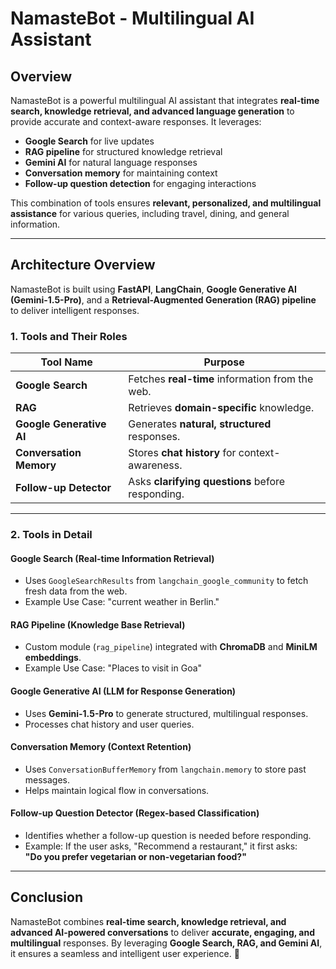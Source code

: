 # NamasteBot - Multilingual AI Assistant

## Overview
NamasteBot is a powerful multilingual AI assistant that integrates **real-time search, knowledge retrieval, and advanced language generation** to provide accurate and context-aware responses. It leverages:

- **Google Search** for live updates
- **RAG pipeline** for structured knowledge retrieval
- **Gemini AI** for natural language responses
- **Conversation memory** for maintaining context
- **Follow-up question detection** for engaging interactions

This combination of tools ensures **relevant, personalized, and multilingual assistance** for various queries, including travel, dining, and general information.

---

## Architecture Overview

NamasteBot is built using **FastAPI**, **LangChain**, **Google Generative AI (Gemini-1.5-Pro)**, and a **Retrieval-Augmented Generation (RAG) pipeline** to deliver intelligent responses.

### **1. Tools and Their Roles**

| Tool Name                | Purpose |
|--------------------------|---------|
| **Google Search**        | Fetches **real-time** information from the web. |
| **RAG**                  | Retrieves **domain-specific** knowledge. |
| **Google Generative AI** | Generates **natural, structured** responses. |
| **Conversation Memory**  | Stores **chat history** for context-awareness. |
| **Follow-up Detector**   | Asks **clarifying questions** before responding. |

---

### **2. Tools in Detail**

#### **Google Search (Real-time Information Retrieval)**  
- Uses `GoogleSearchResults` from `langchain_google_community` to fetch fresh data from the web.
- Example Use Case: "current weather in Berlin."

#### **RAG Pipeline (Knowledge Base Retrieval)**  
- Custom module (`rag_pipeline`) integrated with **ChromaDB** and **MiniLM embeddings**.
- Example Use Case: "Places to visit in Goa"

#### **Google Generative AI (LLM for Response Generation)**  
- Uses **Gemini-1.5-Pro** to generate structured, multilingual responses.
- Processes chat history and user queries.

#### **Conversation Memory (Context Retention)**  
- Uses `ConversationBufferMemory` from `langchain.memory` to store past messages.
- Helps maintain logical flow in conversations.

#### **Follow-up Question Detector (Regex-based Classification)**  
- Identifies whether a follow-up question is needed before responding.
- Example: If the user asks, "Recommend a restaurant," it first asks:  
  **"Do you prefer vegetarian or non-vegetarian food?"**

---

## **Conclusion**
NamasteBot combines **real-time search, knowledge retrieval, and advanced AI-powered conversations** to deliver **accurate, engaging, and multilingual** responses. By leveraging **Google Search, RAG, and Gemini AI**, it ensures a seamless and intelligent user experience. 🚀

